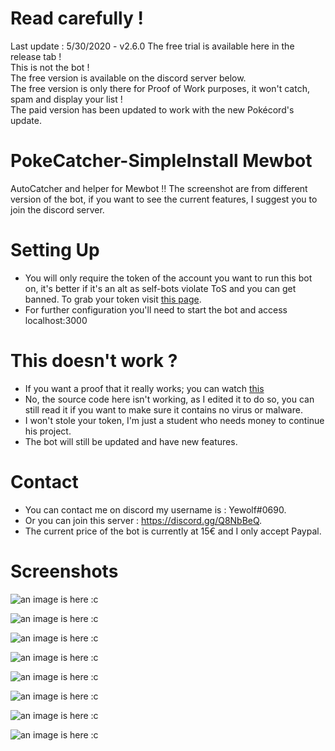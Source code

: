# Read carefully !
Last update : 5/30/2020 - v2.6.0
The free trial is available here in the release tab !  
This is not the bot !  
The free version is available on the discord server below.  
The free version is only there for Proof of Work purposes, it won't catch, spam and display your list !  
The paid version has been updated to work with the new Pokécord's update.  

# PokeCatcher-SimpleInstall Mewbot
AutoCatcher and helper for Mewbot !!
The screenshot are from different version of the bot, if you want to see the current features, I suggest you to join the discord server.

# Setting Up

- You will only require the token of the account you want to run this bot on, it's better if it's an alt as self-bots violate ToS and you can get banned. To grab your token visit [this page](https://github.com/TheRacingLion/Discord-SelfBot/wiki/Discord-Token-Tutorial).
- For further configuration you'll need to start the bot and access localhost:3000

# This doesn't work ?

- If you want a proof that it really works; you can watch [this](https://youtu.be/cyCYg2L2Du0)
- No, the source code here isn't working, as I edited it to do so, you can still read it if you want to make sure it contains no virus or malware.
- I won't stole your token, I'm just a student who needs money to continue his project.
- The bot will still be updated and have new features.

# Contact

- You can contact me on discord my username is : Yewolf#0690.
- Or you can join this server : https://discord.gg/Q8NbBeQ.
- The current price of the bot is currently at 15€ and I only accept Paypal.

# Screenshots

![an image is here :c](https://raw.githubusercontent.com/yyewolf/MewbotCatcher-SimpleInstall/master/Screen5.png)

![an image is here :c](https://raw.githubusercontent.com/yyewolf/MewbotCatcher-SimpleInstall/master/Screen6.png)

![an image is here :c](https://raw.githubusercontent.com/yyewolf/MewbotCatcher-SimpleInstall/master/Screen7.png)

![an image is here :c](https://raw.githubusercontent.com/yyewolf/MewbotCatcher-SimpleInstall/master/Screen8.png)

![an image is here :c](https://raw.githubusercontent.com/yyewolf/MewbotCatcher-SimpleInstall/master/Screen1.png)

![an image is here :c](https://raw.githubusercontent.com/yyewolf/MewbotCatcher-SimpleInstall/master/Screen2.png)

![an image is here :c](https://raw.githubusercontent.com/yyewolf/MewbotCatcher-SimpleInstall/master/Screen3.png)

![an image is here :c](https://raw.githubusercontent.com/yyewolf/MewbotCatcher-SimpleInstall/master/Screen4.png)

